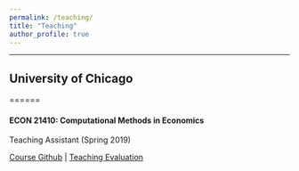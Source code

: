 ```yaml
---
permalink: /teaching/
title: "Teaching"
author_profile: true
---
```


---
## University of Chicago
======
#### ECON 21410: Computational Methods in Economics

Teaching Assistant (Spring 2019)

[Course Github](https://github.com/jmbejara/comp-econ-sp19) &#124; [Teaching Evaluation](/files/BejaranoBoyarsky_Course_Evaluations_ECON_21410_Spring_2019.pdf#page=3)

